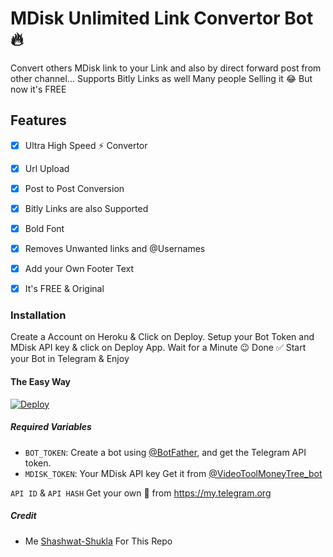 # MDisk Unlimited Link Convertor Bot 🔥

Convert others MDisk link to your Link and also by direct forward post from other channel...
Supports Bitly Links as well
Many people Selling it 😂 But now it's FREE

## Features
- [x] Ultra High Speed ⚡ Convertor

- [x] Url Upload

- [x] Post to Post Conversion

- [x] Bitly Links are also Supported

- [x] Bold Font

- [x] Removes Unwanted links and @Usernames

- [x] Add your Own Footer Text

- [x] It's FREE & Original

### Installation
Create a Account on Heroku & Click on Deploy.
Setup your Bot Token and MDisk API key & click on Deploy App.
Wait for a Minute 😉
Done ✅
Start your Bot in Telegram & Enjoy
#### The Easy Way

[![Deploy](https://www.herokucdn.com/deploy/button.svg)](https://github.com/Pdiskbot/mdisk-ultra-bot)

##### Required Variables

- `BOT_TOKEN`: Create a bot using [@BotFather](https://telegram.dog/BotFather), and get the Telegram API token.
- `MDISK_TOKEN`: Your MDisk API key Get it from [@VideoToolMoneyTree_bot](https://telegram.dog/VideoToolMoneyTree_bot)

`API ID` & `API HASH` Get your own 🤗 from https://my.telegram.org

##### Credit

- Me [Shashwat-Shukla](https://github.com/Shashwat-Shukla) For This Repo
